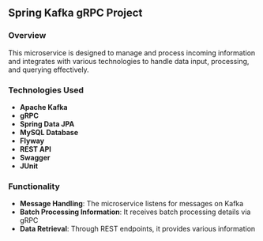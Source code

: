 ## Spring Kafka gRPC Project

### Overview
This microservice is designed to manage and process incoming information and integrates with various technologies to handle data input, processing, and querying effectively.

### Technologies Used
- **Apache Kafka**
- **gRPC**
- **Spring Data JPA**
- **MySQL Database**
- **Flyway**
- **REST API**
- **Swagger**
- **JUnit**

### Functionality
- **Message Handling**: The microservice listens for messages on Kafka
- **Batch Processing Information**: It receives batch processing details via gRPC
- **Data Retrieval**: Through REST endpoints, it provides various information
